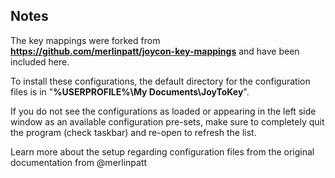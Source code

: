 ## Notes ##
The key mappings were forked from **https://github.com/merlinpatt/joycon-key-mappings** and have been included here.

To install these configurations, the default directory for the configuration files is in "**%USERPROFILE%\My Documents\JoyToKey**". 

If you do not see the configurations as loaded or appearing in the left side window as an available configuration pre-sets, make 
sure to completely quit the program (check taskbar) and re-open to refresh the list.

Learn more about the setup regarding configuration files from the original documentation from @merlinpatt

